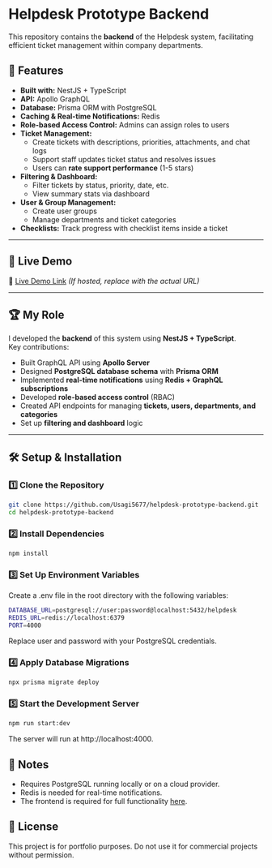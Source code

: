 # Helpdesk Prototype Backend

This repository contains the **backend** of the Helpdesk system, facilitating efficient ticket management within company departments.

## 🚀 Features

- **Built with:** NestJS + TypeScript
- **API:** Apollo GraphQL
- **Database:** Prisma ORM with PostgreSQL
- **Caching & Real-time Notifications:** Redis
- **Role-based Access Control:** Admins can assign roles to users
- **Ticket Management:**
  - Create tickets with descriptions, priorities, attachments, and chat logs
  - Support staff updates ticket status and resolves issues
  - Users can **rate support performance** (1-5 stars)
- **Filtering & Dashboard:**
  - Filter tickets by status, priority, date, etc.
  - View summary stats via dashboard
- **User & Group Management:**
  - Create user groups
  - Manage departments and ticket categories
- **Checklists:** Track progress with checklist items inside a ticket

---

## 🎯 Live Demo  
🔗 [Live Demo Link](#) _(If hosted, replace with the actual URL)_

---

## 🏆 My Role  

I developed the **backend** of this system using **NestJS + TypeScript**.  
Key contributions:
- Built GraphQL API using **Apollo Server**
- Designed **PostgreSQL database schema** with **Prisma ORM**
- Implemented **real-time notifications** using **Redis + GraphQL subscriptions**
- Developed **role-based access control** (RBAC)
- Created API endpoints for managing **tickets, users, departments, and categories**
- Set up **filtering and dashboard** logic

---

## 🛠 Setup & Installation

### **1️⃣ Clone the Repository**

```sh
git clone https://github.com/Usagi5677/helpdesk-prototype-backend.git
cd helpdesk-prototype-backend
```

### **2️⃣ Install Dependencies**
```sh
npm install
```

### **3️⃣ Set Up Environment Variables**

Create a .env file in the root directory with the following variables:
```sh
DATABASE_URL=postgresql://user:password@localhost:5432/helpdesk
REDIS_URL=redis://localhost:6379
PORT=4000
```
Replace user and password with your PostgreSQL credentials.

### **4️⃣ Apply Database Migrations**
```sh
npx prisma migrate deploy
```
### **5️⃣ Start the Development Server**
```sh
npm run start:dev
```
The server will run at http://localhost:4000.


## 📌 Notes

- Requires PostgreSQL running locally or on a cloud provider.
- Redis is needed for real-time notifications.
- The frontend is required for full functionality [here](https://github.com/Usagi5677/helpdesk-prototype-frontend).

## 📄 License

This project is for portfolio purposes. Do not use it for commercial projects without permission.

